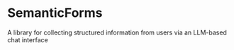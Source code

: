 # SemanticForms
A library for collecting structured information from users via an LLM-based chat interface
